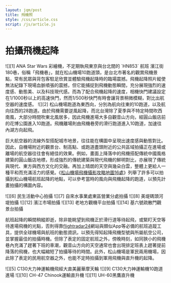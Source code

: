 ```yaml
---
layout: jqm/post
title: 飛機照
style: /css/article.css
script: /js/article.js
---
```

# 拍攝飛機起降

<span class="gallery float-left">
    ![][1]
    ANA Star Wars 彩繪機，不定期執飛東京與台北間的 `HN853` 航班
</span>
濱江街180巷，俗稱「飛機巷」，就在松山機場10跑道頭，是台北市著名的觀賞飛機景點，常有民眾與背包客駐足欣賞並體驗飛機起降時的臨場震撼。飛機起降照片縱使無法紀錄下現場血脈噴張的震撼，但它能捕捉到飛機動態瞬間，充分展現強烈的速度感、動態美、以及科技現代感。而為了配合飛機起降的速度，相機快門建議設定在1/1000秒以上的高速快門，然而1/500秒快門有時會讓背景稍微模糊，對比出航空器的速度感。

<span class="gallery float-right">
    ![][2]
</span>
松山機場跑道為東西向，分別為航向往東的10跑道，以及航向往西的28跑道。由於飛機需要逆風起降，而北台灣除了夏季與不特定時間吹西南風，大部分時間吹東北風居多，因此飛機進場大多自觀音山方向，經圓山飯店前的花博公園進入10跑道。飛機離場則由飛機巷旁的滑行跑道進入10跑道，加速往內湖方向起飛。

巨大航空器的流線外型搭配城市地景，往往能在構圖中呈現出速度感與動態對比。因此，自機場附近的觀景台、制高點、或跑道盡頭附近的公共區域拍攝正在進場或離場的航空器往往會有絕佳的效果。例如，畫面上降落中的飛機搭配傳統中國風格建築的圓山飯店地標，形成強烈的傳統建築與現代飛機的鮮明對比，亦展現了傳統與現代、東方與西方文化的交融。再加上晴朗的天空與幾朵白雲，整體上更給人一種平和而充滿活力的感覺。《[松山機場飛機攝影攻略地圖16處][4]》列舉了許多可以拍攝到松山機場航班起降的地點，可以參考當時的風向與飛機起降的跑道，以預先計畫拍攝的構圖內容。

<span class="gallery">
    ![][6]
    民生活動中心拍攝
    ![][7]
    自來水事業處東區營業分處拍攝
    ![][8]
    美堤碼頭河堤拍攝
</span>
<span class="gallery">
    ![][12]
    濱江市場拍攝
    ![][13]
    老地方觀機平台拍攝
    ![][14]
    基六號疏散門觀景台拍攝
</span>

航班起降的瞬間稍縱即逝，除非能眺望到飛機正於滑行道等待起飛，或緊盯天空等待進場飛機的光點，否則得靠[flightradar24][3]網站與類似App等必備的航班追蹤工具，提供全球機場與航班的動態資訊，以預先得知起降飛機型號與所屬航空公司，並掌握最佳的拍攝時機。但除了表定的固定航班之外，傍晚時刻，如同狹小的飛機巷內充滿了趕著下班的車潮，觀音山方向的天空通常也會出現排定班表上趕著提前降落的飛機，也大幅縮短了拍攝等待的時間。此外，松山機場是軍民兩用機場，因此除了表定的民用航空器之外，也能不定時拍攝到軍用飛機與直升機的起降。

<span class="gallery">
    ![][5]
    C130大力神運輸機飛經大直美麗華摩天輪
    ![][9]
    C130大力神運輸機10跑道進場
    ![][10]
    CH-47 Chinook運輸直升機
    ![][11]
    UH-60黑鷹直升機
</span>

[1]: https://www.newspeople.com.tw/wp-content/uploads/20160416225724_84-752x440.jpg "Star Wars彩繪機"
[2]: https://icrvb3jy.xinmedia.com/solomo/article/D/F/8/DF8BD8AF-E226-2F48-1443-E9ABA84ACC06.jpg "松山機場跑道圖與拍攝飛機熱點"
[3]: https://www.flightradar24.com/ "Live Flight Tracker"
[4]: https://photoexp.com.tw/topics/3422/tsaairport/ "松山機場飛機攝影攻略地圖16處"
[5]: https://lh3.googleusercontent.com/pw/AP1GczPPh8blJpVAzXWMcD0TkwBIPb9vdKfj6A4ey5KCQURqlulSNth1aMcvFKcIPP4Dm2_0im7-5ncLZtRJDz0C1mmAX2so9FRTI6eptHVfxoXnfZOZN9_emb-JXa12YNQyT2l57X6M2ZO1K97YDs9yiITt=w1636-h923-s-no-gm "C130大力神運輸機"
[6]: https://lh3.googleusercontent.com/pw/AP1GczN8uubu9sBRUtTcGeLVbgBjjxuQJf2uUoGRfPJXol3QDTqUdtcom9fbKwQegMc0DB07J2T4URgc16eXvCTTZJhk2U4Abz4r9JcDJ9Xol1xvSyaVsR0WVAfI_-EuP6HdM5jPpHGkWzM947xLX-qGNyLh=w1638-h923-s-no-gm "易斯達航空Boeing 737"
[7]: https://lh3.googleusercontent.com/pw/AP1GczNJSGo2ZUl4lJQHDiWLzUa1uxC3U-pbR__6AWZzb5fEXOIx_rupIxblaAuyJPUs3wOMxX1kgMGslx1BtouE-eQuQvUQjiQkHf7oMs2dqd7bWgkEW-x5u34s5xhn9YmoWkudZF0HIe4Jx44oeR0M5UXK=w1634-h923-s-no-gm "日亞航B787-9"
[8]: https://lh3.googleusercontent.com/pw/AP1GczOAYyeWV0aED5Dn3Wpk7NeNFGG-y-5-pq8ScyX-894dD_v1p1qFFbXNV6fD7-_orxeLB6ymbVrhb-cr7-wIseBN-jXRR-7XaP9nUdFcRmUgyD4cRc0=w2400 "立榮航空A321"
[9]: https://lh3.googleusercontent.com/pw/AP1GczNsDm8MM0_19op3MQgC_repKS2TnCxR8ck3RkynzLMGF0X313ND4kmLphcEtl0G4iLYSMQnSyWgqHUI9MLetPkc4F72cYP4sg4F6kaed4BCKm49mRhBh24WGkrvPEpI9t25XL3QzzwJrrROlJw_6pLe=w1631-h923-s-no-gm "C130大力神運輸機"
[10]: https://lh3.googleusercontent.com/pw/AP1GczPSNmYpG0Ipg-FTRXmMLUpW6hCr6QCxrNhwn-KBahD4Q-sdRBut_nDahwlFPzEbikuSFLfi2YhRSd3KhoLtizp-Qj_vnyWa_834aStyH7hCcnMjFtL6Rnu_Z-gThSteoSX0zVgcJ8ML02hgvdYY6Neb=w1631-h923-s-no-gm "CH-47 Chinook運輸直升機"
[11]: https://lh3.googleusercontent.com/pw/AP1GczNwGzv1mNr9hESUCp6bUUfsYe-MiDSqwnRTP8mygQGuZcfnk6UI81454N0IitLoVPsL2TmlTSjwwBmzsklYJWQVv5e8Q4Om337kDwpkGS4f2hDeHMQ6t_vobYHmPrqbQF5S_-hJ-gMUFWSszLY-jBP1=w1634-h923-s-no-gm "UH-60黑鷹直升機"
[12]: https://lh3.googleusercontent.com/pw/AP1GczN7YjpSmj78se36XlMGfzyAjvVGbIB97xThtIuDVs41cR8xZgoNcJUrS769vKgM5dJfQk5BH8EeatxbUyn4tG72ksIuiQCQtl8ihv2PtG-NW9lBMwsS1CG5fgfzsUgnc1x6z5Kq39ILc0AXNsT1Dg5a=w1470-h833-s-no-gm "立榮航空A321"
[13]: https://lh3.googleusercontent.com/pw/AP1GczPSNq0hxp5-6IER3ikOYXzKS9dei8a4HEwdCdtXUlIluMNrbsFnKSVJY8feuQ4wC1R82jcfz6kjbbAcqbLKFDMZAL7Eoygnow6QJAN7BoYkeqWiawXeN3f5HIrYlgl8YoJQgsO40n4MG0Cb1xIqsTt7=w1636-h923-s-no-gm "中華航空A333"
[14]: https://lh3.googleusercontent.com/pw/AP1GczOXjzBLDsCdfgO-UP9uSq9YQZyji4YYZRYhREImtMUvTFV5kjFfQUZcQ8gzFc6ozz27A9O2BAtscigJARPpwLjVo0Ms-Ou4UyrwCNsXjhoMCy5ccRZo969CGPw8wrjjylVJYyYpr6YqXlXSFyX-3dlh=w1629-h923-s-no-gm "中國國際航空A333"
